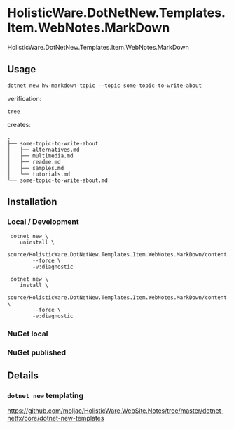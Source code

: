 # HolisticWare.DotNetNew.Templates.Item.WebNotes.MarkDown

HolisticWare.DotNetNew.Templates.Item.WebNotes.MarkDown

## Usage

```
dotnet new hw-markdown-topic --topic some-topic-to-write-about
```

verification:

```
tree
```

creates:

```
.
├── some-topic-to-write-about
│   ├── alternatives.md
│   ├── multimedia.md
│   ├── readme.md
│   ├── samples.md
│   └── tutorials.md
└── some-topic-to-write-about.md
```

## Installation 

### Local / Development

```
 dotnet new \
    uninstall \
        source/HolisticWare.DotNetNew.Templates.Item.WebNotes.MarkDown/content
        --force \
        -v:diagnostic

 dotnet new \
    install \
        source/HolisticWare.DotNetNew.Templates.Item.WebNotes.MarkDown/content \
        --force \
        -v:diagnostic
 ```

### NuGet local


### NuGet published



## Details

### `dotnet new` templating

https://github.com/moljac/HolisticWare.WebSite.Notes/tree/master/dotnet-netfx/core/dotnet-new-templates
